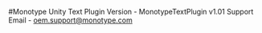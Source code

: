 #Monotype Unity Text Plugin
Version - MonotypeTextPlugin v1.01
Support Email - oem.support@monotype.com
 